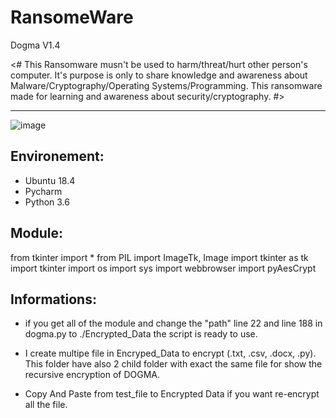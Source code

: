 # RansomeWare
Dogma V1.4


<# This Ransomware musn't be used to harm/threat/hurt other person's computer.
It's purpose is only to share knowledge and awareness about Malware/Cryptography/Operating Systems/Programming.
This ransomware made for learning and awareness about security/cryptography. #>

-----------------------------------------------------------------------------------------------------------------------------

![image](https://user-images.githubusercontent.com/18190054/71987708-0069b200-322f-11ea-9605-0f7c6680067c.png)

Environement:
-------------
- Ubuntu 18.4
- Pycharm
- Python 3.6


Module:
-----
from tkinter import *
from PIL import ImageTk, Image
import tkinter as tk
import tkinter
import os
import sys
import webbrowser
import pyAesCrypt



Informations:
-------------

- if you get all of the module and change the "path" line 22 and line 188 in dogma.py to ./Encrypted_Data the script is ready to use.

- I create multipe file in Encryped_Data to encrypt (.txt, .csv, .docx, .py).
This folder have also 2 child folder with exact the same file for show the recursive encryption of DOGMA.

- Copy And Paste from test_file to Encrypted Data if you want re-encrypt all the file.
                                                                                                   

